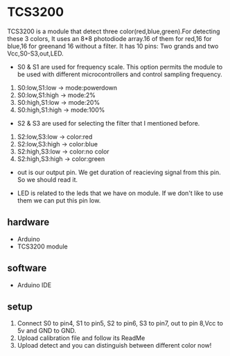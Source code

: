 # TCS3200
TCS3200 is a module that detect three color(red,blue,green).For detecting these 3 colors, It uses an 8*8 photodiode array.16 of them for red,16 for blue,16 for greenand 16 without a filter. It has 10 pins: Two grands and two Vcc,S0-S3,out,LED.

- S0 & S1 are used for frequency scale. This option permits the module to be used with different microcontrollers and control sampling frequency.
1. S0:low,S1:low   -> mode:powerdown
2. S0:low,S1:high  -> mode:2%
3. S0:high,S1:low  -> mode:20%
4. S0:high,S1:high -> mode:100%

- S2 & S3 are used for selecting the filter that I mentioned before. 
1. S2:low,S3:low   -> color:red
2. S2:low,S3:high  -> color:blue
3. S2:high,S3:low  -> color:no color
4. S2:high,S3:high -> color:green

- out is our output pin. We get duration of reacieving signal from this pin. So we should read it.

- LED is related to the leds that we have on module. If we don't like to use them we can put this pin low.

## hardware
- Arduino
- TCS3200 module

## software
- Arduino IDE

## setup
1. Connect S0 to pin4, S1 to pin5, S2 to pin6, S3 to pin7, out to pin 8,Vcc to 5v and GND to GND.
2. Upload calibration file and follow its ReadMe
3. Upload detect and you can distinguish between different color now!